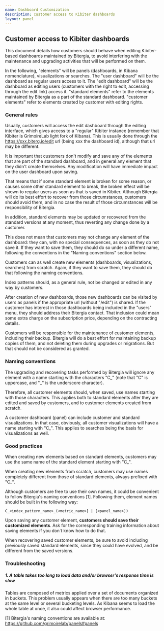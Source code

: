 ```yaml
---
name: Dashboard Customization
description: customer access to Kibiter dashboards
layout: panel
---
```


## Customer access to Kibiter dashboards

This document details how customers should behave when editing Kibiter-based dashboards maintained by Bitergia, to avoid interfering with the maintenance and upgrading activities that will be performed on them.

In the following, "elements" will be panels (dashboards, in Kibana nomenclature), visualizations or searches. The "user dashboard" will be the dashboard as regular users access to it. The "edit dashboard" will be the dashboard as editing users (customers with the right to edit, accessing through the edit link) access it. "standard elements" refer to the elements maintained by Bitergia as a part of the standard dashboard.  "customer elements" refer to elements created by customer with editing rights.

### General rules

Usually, customers will access the edit dashboard through the editing interface, which gives access to a "regular" Kibiter instance (remember that Kibiter is GrimoireLab light fork of Kibana). This is usually done through the https://xxx.biterg.io/edit url (being xxx the dashboard id), although that url may be different.

It is important that customers don't modify and save any of the elements that are part of the standard dashboard, and in general any element that they didn't create themselves. Any modification will have immediate impact on the user dashboard upon saving.

That means that if some standard element is broken for some reason, or causes some other standard element to break, the broken effect will be shown to regular users as soon as that is saved in Kibiter. Although Bitergia will do its best effort to recover from those circumstances, customers should avoid them, and in no case the result of those circumstances will be responsibility of Bitergia.

In addition, standard elements may be updated or recovered from the standard versions at any moment, thus reverting any change done by a customer.

This does not mean that customers may not change any element of the dashboard: they can, with no special consequences, as soon as they do not save it. If they want to save them, they should do so under a different name, following the conventions in the "Naming conventions" section below.

Customers can as well create new elements (dashboards, visualizations, searches) from scratch. Again, if they want to save them, they should do that following the naming conventions.

Index patterns should, as a general rule, not be changed or edited in any way by customers.

After creation of new dashboards, those new dashboards can be visited by users as panels if the appropriate url (without "/edit") is shared. If the customer has interest in those dashboards being included in the "users" menu, they should address their Bitergia contact. That inclusion could mean some extra charge on the subscription price, depending on the contracting details.

Customers will be responsible for the maintenance of customer elements, including their backup. Bitergia will do a best effort for maintaining backup copies of them, and not deleting them during upgrades or migrations. But that should not be considered as granted.

### Naming conventions

The upgrading and recovering tasks performed by Bitergia will ignore any element with a name starting with the characters "C\_" (note that "C" is uppercase, and "\_" is the underscore character).

Therefore, all customer elements should, when saved, use names starting with those characters. This applies both to standard elements after they are edited and saved by customers, and to customer elements created from scratch.

A customer dashboard (panel) can include customer and standard visualizations. In that case, obviously, all customer visualizations will have a name starting with "C\_". This applies to searches being the basis for visualizations as well.

### Good practices

When creating new elements based on standard elements, customers may use the same name of the standard element starting with "C\_".

When creating new elements from scratch, customers may use names completely different from those of standard elements, always prefixed with "C\_".

Although customers are free to use their own names, it could be convenient to follow Bitergia's naming conventions [1]. Following them, element names should be built in the following way:
```
C_<index_pattern_name>_(<metric_name>] | [<panel_name>])
```

Upon saving any customer element, **customers should save their customized elements**. Ask for the corresponding training information about saving elements if you don't know how to do that.

When recovering saved customer elements, be sure to avoid including previously saved standard elements, since they could have evolved, and be different from the saved versions.

### Troubleshooting

##### 1. A table takes too long to load data and/or browser's response time is slow
Tables are composed of metrics applied over a set of documents organized in buckets. This problem usually appears when there are too many buckets at the same level or several bucketing levels. As Kibana seems to load the whole table at once, it also could affect browser performance.

[1] Bitergia's naming conventions are available at: https://github.com/grimoirelab/panels#panels
